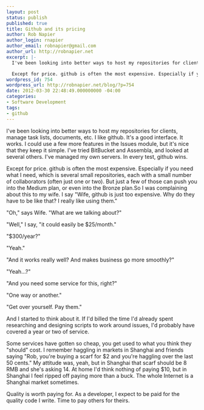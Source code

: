 ```yaml
---
layout: post
status: publish
published: true
title: Github and its pricing
author: Rob Napier
author_login: rnapier
author_email: robnapier@gmail.com
author_url: http://robnapier.net
excerpt: |-
  I've been looking into better ways to host my repositories for clients, manage task lists, documents, etc. I like github. It's a good interface. It works. I could use a few more features in the Issues module, but it's nice that they keep it simple. I've tried BitBucket and Assembla, and looked at several others. I've managed my own servers. In every test, github wins.

  Except for price. github is often the most expensive. Especially if you need what I need, which is several small repositories, each with a small number of collaborators (often just one or two). But just a few of those can push you into the Medium plan, or even into the Bronze plan.
wordpress_id: 754
wordpress_url: http://robnapier.net/blog/?p=754
date: 2012-03-30 22:48:49.000000000 -04:00
categories:
- Software Development
tags:
- github
---
```

I've been looking into better ways to host my repositories for clients, manage task lists, documents, etc. I like github. It's a good interface. It works. I could use a few more features in the Issues module, but it's nice that they keep it simple. I've tried BitBucket and Assembla, and looked at several others. I've managed my own servers. In every test, github wins.

Except for price. github is often the most expensive. Especially if you need what I need, which is several small repositories, each with a small number of collaborators (often just one or two). But just a few of those can push you into the Medium plan, or even into the Bronze plan.<a id="more"></a><a id="more-754"></a>So I was complaining about this to my wife. I say "Wife, github is just too expensive. Why do they have to be like that? I really like using them."

"Oh," says Wife. "What are we talking about?"

"Well," I say, "it could easily be $25/month."

"$300/year?"

"Yeah."

"And it works really well? And makes business go more smoothly?"

"Yeah...?"

"And you need some service for this, right?"

"One way or another."

"Get over yourself. Pay them."

And I started to think about it. If I'd billed the time I'd already spent researching and designing scripts to work around issues, I'd probably have covered a year or two of service.

Some services have gotten so cheap, you get used to what you think they "should" cost. I remember haggling in markets in Shanghai and friends saying "Rob, you're buying a scarf for $2 and you're haggling over the last 50 cents." My attitude was, yeah, but in Shanghai that scarf should be 8 RMB and she's asking 14. At home I'd think nothing of paying $10, but in Shanghai I feel ripped off paying more than a buck. The whole Internet is a Shanghai market sometimes.

Quality is worth paying for. As a developer, I expect to be paid for the quality code I write. Time to pay others for theirs.
